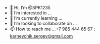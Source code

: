 - 👋 Hi, I’m @SPK1235
- 👀 I’m interested in ...
- 🌱 I’m currently learning ...
- 💞️ I’m looking to collaborate on ...
- 📫 How to reach me ...+7 985 444 65 67 : karneychik.sergey@gmail.com

<!---
SPK1235/SPK1235 is a ✨ special ✨ repository because its `README.md` (this file) appears on your GitHub profile.
You can click the Preview link to take a look at your changes.
--->
